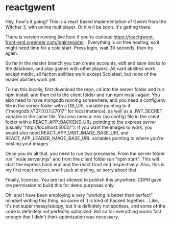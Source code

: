 # reactgwent
Hey, how's it going?
This is a react based implementation of Gwent from the Witcher 3, with online multiplayer. Or it will be soon. It's getting there.

There is version running live here if you're curious: https://reactgwent-front-end.onrender.com/loginregister .
Everything is on free hosting, so it might need time for a cold start. Press login, wait 30 seconds, then try again.

So far in the master branch you can create accounts, edit and save decks to the database, and play games with other players. All card abilities work except medic, all faction abilities work except Scoiatael, but none of the leader abilities work yet.

To run this locally, first download the repo, cd into the server folder and run npm install, and then cd to the client folder and run npm install again.
You also need to have mongodb running somewhere, and you need a config.env file in the server folder with a DB_URL variable pointing to it ("mongodb://127.0.0.1:27017" for local instance),
as well as a JWT_SECRET variable in the same file.
You also need a .env (no config) file in the client folder with a REACT_APP_BACKEND_URL pointing to the express server (usually "http://localhost:5000/").
If you want the images to work, you would also need REACT_APP_UNIT_IMAGE_BASE_URL and REACT_APP_LEADER_IMAGE_BASE_URL variables pointing to where you're hosting your images.

Once you do all that, you need to run two processes. From the server folder run "node server.mjs" and from the client folder run "npm start".
This will start the express back end and the react front end respectively.
Also, this is my first react project, and I suck at styling, so sorry about that.

Finally, licenses. You are not allowed to publish this anywhere. CDPR gave me permission to build this for demo purposes only.

Oh, and I have been employing a very "working is better than perfect" mindset writing this thing, so some of it is kind of hacked together...
Like, it's not super messy/sloppy, but it is definitely not spotless, and some of the code is definitely not perfectly optimized.
But so far everything works fast enough that I didn't think optimization was necessary.
